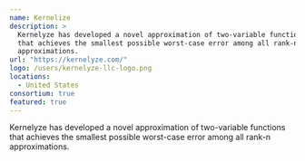 ```yaml
---
name: Kernelize
description: > 
  Kernelyze has developed a novel approximation of two-variable functions
  that achieves the smallest possible worst-case error among all rank-n
  approximations.
url: "https://kernelyze.com/"
logo: /users/kernelyze-llc-logo.png
locations: 
  - United States
consortium: true
featured: true
---
```



Kernelyze has developed a novel approximation of two-variable functions
that achieves the smallest possible worst-case error among all rank-n
approximations.